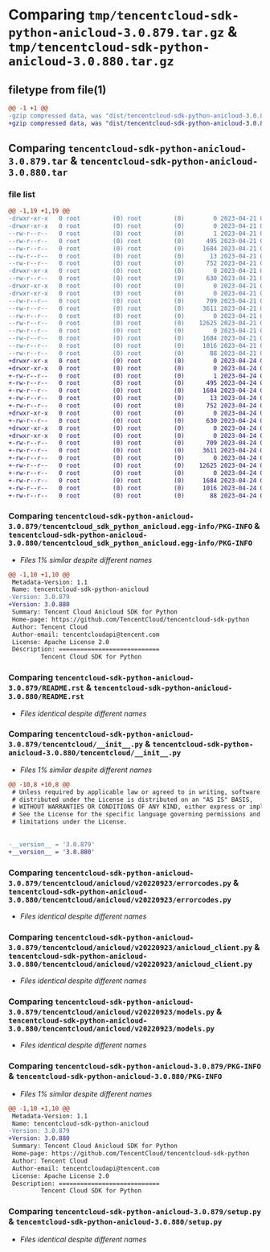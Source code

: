 # Comparing `tmp/tencentcloud-sdk-python-anicloud-3.0.879.tar.gz` & `tmp/tencentcloud-sdk-python-anicloud-3.0.880.tar.gz`

## filetype from file(1)

```diff
@@ -1 +1 @@
-gzip compressed data, was "dist/tencentcloud-sdk-python-anicloud-3.0.879.tar", last modified: Fri Apr 21 00:23:20 2023, max compression
+gzip compressed data, was "dist/tencentcloud-sdk-python-anicloud-3.0.880.tar", last modified: Mon Apr 24 02:44:12 2023, max compression
```

## Comparing `tencentcloud-sdk-python-anicloud-3.0.879.tar` & `tencentcloud-sdk-python-anicloud-3.0.880.tar`

### file list

```diff
@@ -1,19 +1,19 @@
-drwxr-xr-x   0 root         (0) root         (0)        0 2023-04-21 00:23:20.000000 tencentcloud-sdk-python-anicloud-3.0.879/
-drwxr-xr-x   0 root         (0) root         (0)        0 2023-04-21 00:23:20.000000 tencentcloud-sdk-python-anicloud-3.0.879/tencentcloud_sdk_python_anicloud.egg-info/
--rw-r--r--   0 root         (0) root         (0)        1 2023-04-21 00:23:20.000000 tencentcloud-sdk-python-anicloud-3.0.879/tencentcloud_sdk_python_anicloud.egg-info/dependency_links.txt
--rw-r--r--   0 root         (0) root         (0)      495 2023-04-21 00:23:20.000000 tencentcloud-sdk-python-anicloud-3.0.879/tencentcloud_sdk_python_anicloud.egg-info/SOURCES.txt
--rw-r--r--   0 root         (0) root         (0)     1684 2023-04-21 00:23:20.000000 tencentcloud-sdk-python-anicloud-3.0.879/tencentcloud_sdk_python_anicloud.egg-info/PKG-INFO
--rw-r--r--   0 root         (0) root         (0)       13 2023-04-21 00:23:20.000000 tencentcloud-sdk-python-anicloud-3.0.879/tencentcloud_sdk_python_anicloud.egg-info/top_level.txt
--rw-r--r--   0 root         (0) root         (0)      752 2023-04-21 00:23:20.000000 tencentcloud-sdk-python-anicloud-3.0.879/README.rst
-drwxr-xr-x   0 root         (0) root         (0)        0 2023-04-21 00:23:20.000000 tencentcloud-sdk-python-anicloud-3.0.879/tencentcloud/
--rw-r--r--   0 root         (0) root         (0)      630 2023-04-21 00:23:20.000000 tencentcloud-sdk-python-anicloud-3.0.879/tencentcloud/__init__.py
-drwxr-xr-x   0 root         (0) root         (0)        0 2023-04-21 00:23:20.000000 tencentcloud-sdk-python-anicloud-3.0.879/tencentcloud/anicloud/
-drwxr-xr-x   0 root         (0) root         (0)        0 2023-04-21 00:23:20.000000 tencentcloud-sdk-python-anicloud-3.0.879/tencentcloud/anicloud/v20220923/
--rw-r--r--   0 root         (0) root         (0)      709 2023-04-21 00:23:20.000000 tencentcloud-sdk-python-anicloud-3.0.879/tencentcloud/anicloud/v20220923/errorcodes.py
--rw-r--r--   0 root         (0) root         (0)     3611 2023-04-21 00:23:20.000000 tencentcloud-sdk-python-anicloud-3.0.879/tencentcloud/anicloud/v20220923/anicloud_client.py
--rw-r--r--   0 root         (0) root         (0)        0 2023-04-21 00:23:20.000000 tencentcloud-sdk-python-anicloud-3.0.879/tencentcloud/anicloud/v20220923/__init__.py
--rw-r--r--   0 root         (0) root         (0)    12625 2023-04-21 00:23:20.000000 tencentcloud-sdk-python-anicloud-3.0.879/tencentcloud/anicloud/v20220923/models.py
--rw-r--r--   0 root         (0) root         (0)        0 2023-04-21 00:23:20.000000 tencentcloud-sdk-python-anicloud-3.0.879/tencentcloud/anicloud/__init__.py
--rw-r--r--   0 root         (0) root         (0)     1684 2023-04-21 00:23:20.000000 tencentcloud-sdk-python-anicloud-3.0.879/PKG-INFO
--rw-r--r--   0 root         (0) root         (0)     1016 2023-04-21 00:23:20.000000 tencentcloud-sdk-python-anicloud-3.0.879/setup.py
--rw-r--r--   0 root         (0) root         (0)       88 2023-04-21 00:23:20.000000 tencentcloud-sdk-python-anicloud-3.0.879/setup.cfg
+drwxr-xr-x   0 root         (0) root         (0)        0 2023-04-24 02:44:12.000000 tencentcloud-sdk-python-anicloud-3.0.880/
+drwxr-xr-x   0 root         (0) root         (0)        0 2023-04-24 02:44:12.000000 tencentcloud-sdk-python-anicloud-3.0.880/tencentcloud_sdk_python_anicloud.egg-info/
+-rw-r--r--   0 root         (0) root         (0)        1 2023-04-24 02:44:12.000000 tencentcloud-sdk-python-anicloud-3.0.880/tencentcloud_sdk_python_anicloud.egg-info/dependency_links.txt
+-rw-r--r--   0 root         (0) root         (0)      495 2023-04-24 02:44:12.000000 tencentcloud-sdk-python-anicloud-3.0.880/tencentcloud_sdk_python_anicloud.egg-info/SOURCES.txt
+-rw-r--r--   0 root         (0) root         (0)     1684 2023-04-24 02:44:12.000000 tencentcloud-sdk-python-anicloud-3.0.880/tencentcloud_sdk_python_anicloud.egg-info/PKG-INFO
+-rw-r--r--   0 root         (0) root         (0)       13 2023-04-24 02:44:12.000000 tencentcloud-sdk-python-anicloud-3.0.880/tencentcloud_sdk_python_anicloud.egg-info/top_level.txt
+-rw-r--r--   0 root         (0) root         (0)      752 2023-04-24 02:44:12.000000 tencentcloud-sdk-python-anicloud-3.0.880/README.rst
+drwxr-xr-x   0 root         (0) root         (0)        0 2023-04-24 02:44:12.000000 tencentcloud-sdk-python-anicloud-3.0.880/tencentcloud/
+-rw-r--r--   0 root         (0) root         (0)      630 2023-04-24 02:44:12.000000 tencentcloud-sdk-python-anicloud-3.0.880/tencentcloud/__init__.py
+drwxr-xr-x   0 root         (0) root         (0)        0 2023-04-24 02:44:12.000000 tencentcloud-sdk-python-anicloud-3.0.880/tencentcloud/anicloud/
+drwxr-xr-x   0 root         (0) root         (0)        0 2023-04-24 02:44:12.000000 tencentcloud-sdk-python-anicloud-3.0.880/tencentcloud/anicloud/v20220923/
+-rw-r--r--   0 root         (0) root         (0)      709 2023-04-24 02:44:12.000000 tencentcloud-sdk-python-anicloud-3.0.880/tencentcloud/anicloud/v20220923/errorcodes.py
+-rw-r--r--   0 root         (0) root         (0)     3611 2023-04-24 02:44:12.000000 tencentcloud-sdk-python-anicloud-3.0.880/tencentcloud/anicloud/v20220923/anicloud_client.py
+-rw-r--r--   0 root         (0) root         (0)        0 2023-04-24 02:44:12.000000 tencentcloud-sdk-python-anicloud-3.0.880/tencentcloud/anicloud/v20220923/__init__.py
+-rw-r--r--   0 root         (0) root         (0)    12625 2023-04-24 02:44:12.000000 tencentcloud-sdk-python-anicloud-3.0.880/tencentcloud/anicloud/v20220923/models.py
+-rw-r--r--   0 root         (0) root         (0)        0 2023-04-24 02:44:12.000000 tencentcloud-sdk-python-anicloud-3.0.880/tencentcloud/anicloud/__init__.py
+-rw-r--r--   0 root         (0) root         (0)     1684 2023-04-24 02:44:12.000000 tencentcloud-sdk-python-anicloud-3.0.880/PKG-INFO
+-rw-r--r--   0 root         (0) root         (0)     1016 2023-04-24 02:44:12.000000 tencentcloud-sdk-python-anicloud-3.0.880/setup.py
+-rw-r--r--   0 root         (0) root         (0)       88 2023-04-24 02:44:12.000000 tencentcloud-sdk-python-anicloud-3.0.880/setup.cfg
```

### Comparing `tencentcloud-sdk-python-anicloud-3.0.879/tencentcloud_sdk_python_anicloud.egg-info/PKG-INFO` & `tencentcloud-sdk-python-anicloud-3.0.880/tencentcloud_sdk_python_anicloud.egg-info/PKG-INFO`

 * *Files 1% similar despite different names*

```diff
@@ -1,10 +1,10 @@
 Metadata-Version: 1.1
 Name: tencentcloud-sdk-python-anicloud
-Version: 3.0.879
+Version: 3.0.880
 Summary: Tencent Cloud Anicloud SDK for Python
 Home-page: https://github.com/TencentCloud/tencentcloud-sdk-python
 Author: Tencent Cloud
 Author-email: tencentcloudapi@tencent.com
 License: Apache License 2.0
 Description: ============================
         Tencent Cloud SDK for Python
```

### Comparing `tencentcloud-sdk-python-anicloud-3.0.879/README.rst` & `tencentcloud-sdk-python-anicloud-3.0.880/README.rst`

 * *Files identical despite different names*

### Comparing `tencentcloud-sdk-python-anicloud-3.0.879/tencentcloud/__init__.py` & `tencentcloud-sdk-python-anicloud-3.0.880/tencentcloud/__init__.py`

 * *Files 1% similar despite different names*

```diff
@@ -10,8 +10,8 @@
 # Unless required by applicable law or agreed to in writing, software
 # distributed under the License is distributed on an "AS IS" BASIS,
 # WITHOUT WARRANTIES OR CONDITIONS OF ANY KIND, either express or implied.
 # See the License for the specific language governing permissions and
 # limitations under the License.
 
 
-__version__ = '3.0.879'
+__version__ = '3.0.880'
```

### Comparing `tencentcloud-sdk-python-anicloud-3.0.879/tencentcloud/anicloud/v20220923/errorcodes.py` & `tencentcloud-sdk-python-anicloud-3.0.880/tencentcloud/anicloud/v20220923/errorcodes.py`

 * *Files identical despite different names*

### Comparing `tencentcloud-sdk-python-anicloud-3.0.879/tencentcloud/anicloud/v20220923/anicloud_client.py` & `tencentcloud-sdk-python-anicloud-3.0.880/tencentcloud/anicloud/v20220923/anicloud_client.py`

 * *Files identical despite different names*

### Comparing `tencentcloud-sdk-python-anicloud-3.0.879/tencentcloud/anicloud/v20220923/models.py` & `tencentcloud-sdk-python-anicloud-3.0.880/tencentcloud/anicloud/v20220923/models.py`

 * *Files identical despite different names*

### Comparing `tencentcloud-sdk-python-anicloud-3.0.879/PKG-INFO` & `tencentcloud-sdk-python-anicloud-3.0.880/PKG-INFO`

 * *Files 1% similar despite different names*

```diff
@@ -1,10 +1,10 @@
 Metadata-Version: 1.1
 Name: tencentcloud-sdk-python-anicloud
-Version: 3.0.879
+Version: 3.0.880
 Summary: Tencent Cloud Anicloud SDK for Python
 Home-page: https://github.com/TencentCloud/tencentcloud-sdk-python
 Author: Tencent Cloud
 Author-email: tencentcloudapi@tencent.com
 License: Apache License 2.0
 Description: ============================
         Tencent Cloud SDK for Python
```

### Comparing `tencentcloud-sdk-python-anicloud-3.0.879/setup.py` & `tencentcloud-sdk-python-anicloud-3.0.880/setup.py`

 * *Files identical despite different names*

